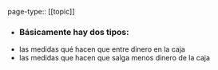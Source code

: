page-type:: [[topic]]
- ### Básicamente hay dos tipos:

* las medidas qué hacen que entre dinero en la caja
* las medidas que hacen que salga menos dinero de la caja



